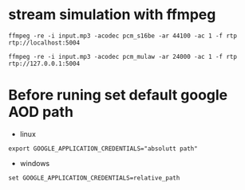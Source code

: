# stream simulation with ffmpeg

```
ffmpeg -re -i input.mp3 -acodec pcm_s16be -ar 44100 -ac 1 -f rtp rtp://localhost:5004
```

```
ffmpeg -re -i input.mp3 -acodec pcm_mulaw -ar 24000 -ac 1 -f rtp rtp://127.0.0.1:5004
```

# Before runing set default google AOD path

- linux

```
export GOOGLE_APPLICATION_CREDENTIALS="absolutt path"
```

- windows

```
set GOOGLE_APPLICATION_CREDENTIALS=relative_path
```
